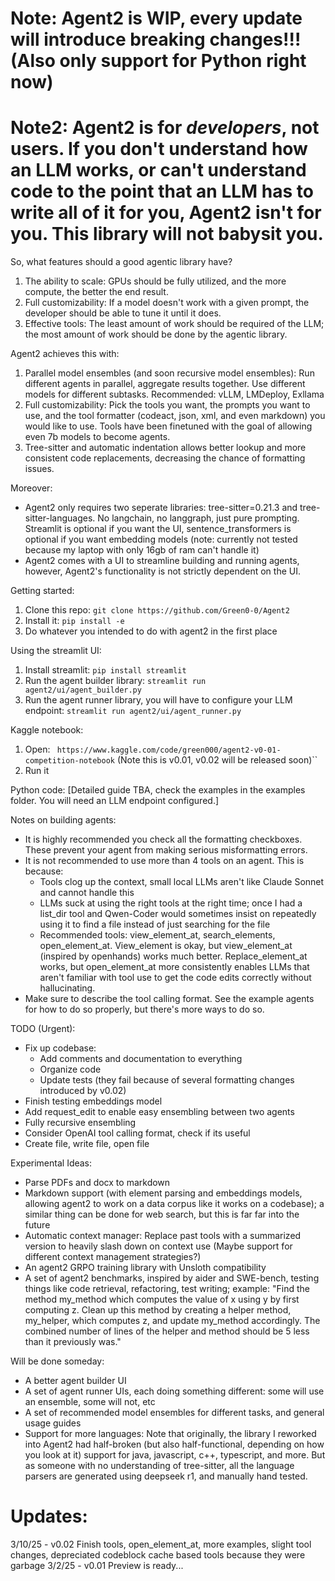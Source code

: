 # Note: Agent2 is WIP, every update will introduce breaking changes!!! (Also only support for Python right now)

# Note2: Agent2 is for *developers*, not users. If you don't understand how an LLM works, or can't understand code to the point that an LLM has to write all of it for you, Agent2 isn't for you. This library will not babysit you.

So, what features should a good agentic library have?
1. The ability to scale: GPUs should be fully utilized, and the more compute, the better the end result.
2. Full customizability: If a model doesn't work with a given prompt, the developer should be able to tune it until it does.
3. Effective tools: The least amount of work should be required of the LLM; the most amount of work should be done by the agentic library.

Agent2 achieves this with:
1. Parallel model ensembles (and soon recursive model ensembles): Run different agents in parallel, aggregate results together. Use different models for different subtasks. Recommended: vLLM, LMDeploy, Exllama
2. Full customizability: Pick the tools you want, the prompts you want to use, and the tool formatter (codeact, json, xml, and even markdown) you would like to use. Tools have been finetuned with the goal of allowing even 7b models to become agents.
3. Tree-sitter and automatic indentation allows better lookup and more consistent code replacements, decreasing the chance of formatting issues.

Moreover:
- Agent2 only requires two seperate libraries: tree-sitter=0.21.3 and tree-sitter-languages. No langchain, no langgraph, just pure prompting. Streamlit is optional if you want the UI, sentence_transformers is optional if you want embedding models (note: currently not tested because my laptop with only 16gb of ram can't handle it)
- Agent2 comes with a UI to streamline building and running agents, however, Agent2's functionality is not strictly dependent on the UI.

Getting started:
1. Clone this repo:
``git clone https://github.com/Green0-0/Agent2``
2. Install it:
``pip install -e``
3. Do whatever you intended to do with agent2 in the first place

Using the streamlit UI:
1. Install streamlit:
``pip install streamlit``
2. Run the agent builder library:
``streamlit run agent2/ui/agent_builder.py``
3. Run the agent runner library, you will have to configure your LLM endpoint:
``streamlit run agent2/ui/agent_runner.py``

Kaggle notebook:
1. Open:
`` https://www.kaggle.com/code/green000/agent2-v0-01-competition-notebook`` (Note this is v0.01, v0.02 will be released soon)``
2. Run it

Python code:
[Detailed guide TBA, check the examples in the examples folder. You will need an LLM endpoint configured.]

Notes on building agents:
- It is highly recommended you check all the formatting checkboxes. These prevent your agent from making serious misformatting errors.
- It is not recommended to use more than 4 tools on an agent. This is because:
    - Tools clog up the context, small local LLMs aren't like Claude Sonnet and cannot handle this
    - LLMs suck at using the right tools at the right time; once I had a list_dir tool and Qwen-Coder would sometimes insist on repeatedly using it to find a file instead of just searching for the file
    - Recommended tools: view_element_at, search_elements, open_element_at. View_element is okay, but view_element_at (inspired by openhands) works much better. Replace_element_at works, but open_element_at more consistently enables LLMs that aren't familiar with tool use to get the code edits correctly without hallucinating.
- Make sure to describe the tool calling format. See the example agents for how to do so properly, but there's more ways to do so.

TODO (Urgent):
- Fix up codebase:
    - Add comments and documentation to everything
    - Organize code
    - Update tests (they fail because of several formatting changes introduced by v0.02)
- Finish testing embeddings model
- Add request_edit to enable easy ensembling between two agents
- Fully recursive ensembling
- Consider OpenAI tool calling format, check if its useful
- Create file, write file, open file

Experimental Ideas:
- Parse PDFs and docx to markdown 
- Markdown support (with element parsing and embeddings models, allowing agent2 to work on a data corpus like it works on a codebase); a similar thing can be done for web search, but this is far far into the future
- Automatic context manager: Replace past tools with a summarized version to heavily slash down on context use (Maybe support for different context management strategies?)
- An agent2 GRPO training library with Unsloth compatibility
- A set of agent2 benchmarks, inspired by aider and SWE-bench, testing things like code retrieval, refactoring, test writing; example: "Find the method my_method which computes the value of x using y by first computing z. Clean up this method by creating a helper method, my_helper, which computes z, and update my_method accordingly. The combined number of lines of the helper and method should be 5 less than it previously was."

Will be done someday:
- A better agent builder UI
- A set of agent runner UIs, each doing something different: some will use an ensemble, some will not, etc
- A set of recommended model ensembles for different tasks, and general usage guides
- Support for more languages: Note that originally, the library I reworked into Agent2 had half-broken (but also half-functional, depending on how you look at it) support for java, javascript, c++, typescript, and more. But as someone with no understanding of tree-sitter, all the language parsers are generated using deepseek r1, and manually hand tested.

# Updates:
3/10/25 - v0.02 Finish tools, open_element_at, more examples, slight tool changes, depreciated codeblock cache based tools because they were garbage
3/2/25 - v0.01 Preview is ready... 